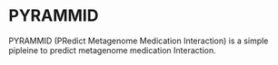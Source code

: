# PYRAMMID 
PYRAMMID (PRedict Metagenome Medication Interaction) is a simple pipleine to predict metagenome medication Interaction.
